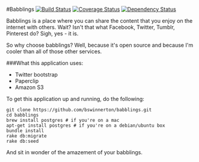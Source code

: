 #Babblings
[![Build Status](https://travis-ci.org/bswinnerton/babblings.png)](https://travis-ci.org/bswinnerton/babblings)
[![Coverage Status](https://coveralls.io/repos/bswinnerton/babblings/badge.png)](https://coveralls.io/r/bswinnerton/babblings)
[![Dependency Status](https://gemnasium.com/bswinnerton/babblings.png)](https://gemnasium.com/bswinnerton/babblings)

Babblings is a place where you can share the content that you enjoy on the internet with others. Wait? Isn't that what Facebook, Twitter, Tumblr, Pinterest do? Sigh, yes - it is.

So why choose babblings? Well, because it's open source and because I'm cooler than all of those other services.

###What this application uses:
* Twitter bootstrap
* Paperclip
* Amazon S3

To get this application up and running, do the following:

```
git clone https://github.com/bswinnerton/babblings.git
cd babblings
brew install postgres # if you're on a mac
apt-get install postgres # if you're on a debian/ubuntu box
bundle install
rake db:migrate
rake db:seed
```
And sit in wonder of the amazement of your babblings.

